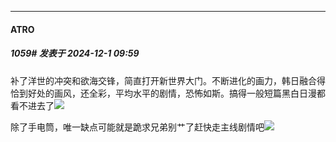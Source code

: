 ﻿
*****

####  ATRO  
##### 1059#       发表于 2024-12-1 09:59

补了洋世的冲突和欲海交锋，简直打开新世界大门。不断进化的画力，韩日融合得恰到好处的画风，还全彩，平均水平的剧情，恐怖如斯。搞得一般短篇黑白日漫都看不进去了<img src="https://static.saraba1st.com/image/smiley/face2017/018.png" referrerpolicy="no-referrer">

除了手电筒，唯一缺点可能就是跪求兄弟别艹了赶快走主线剧情吧<img src="https://static.saraba1st.com/image/smiley/face2017/125.png" referrerpolicy="no-referrer">

